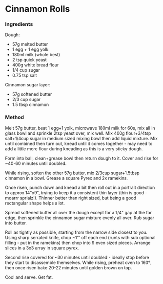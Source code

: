 # Cinnamon Rolls

### Ingredients

Dough:
* 57g melted butter
* 1 egg + 1 egg yolk
* 180ml milk (whole best)
* 2 tsp quick yeast
* 400g white bread flour
* 1/4 cup sugar
* 0.75 tsp salt

Cinnamon sugar layer:
* 57g softened butter
* 2/3 cup sugar
* 1.5 tbsp cinnamon


### Method

Melt 57g butter, beat 1 egg+1 yolk, microwave 180ml milk for 60s, mix all in glass bowl and sprinkle 
2tsp yeast over, mix well. Mix 400g flour+3/4tsp salt+1/4cup sugar in medium sized mixing bowl 
then add liquid mixture. Mix until combined then turn out, knead until it comes together - may need 
to add a little more flour during kneading as this is a very sticky dough.

Form into ball, clean+grease bowl then return dough to it. Cover and rise for ~40-60 minutes until 
doubled.

While rising, soften the other 57g butter, mix 2/3cup sugar+1.5tbsp cinnamon in a bowl. Grease 
a square Pyrex and 2x ramekins.

Once risen, punch down and knead a bit then roll out in a portrait direction to approx 14"x9", 
trying to keep it a consistent thin layer (thin is good - moarrr sprialz!). Thinner better than 
right sized, but being a good rectangular shape helps a lot.

Spread softened butter all over the dough except for a 1/4" gap at the far edge, then sprinkle the 
cinnamon sugar mixture evenly all over. Rub sugar into butter.

Roll as tightly as possible, starting from the narrow side closest to you. Using sharp serrated 
knife, chop ~1"' off each end (runts with sub optional filling - put in the ramekins) then chop into 
9 even sized pieces. Arrange slices in a 3x3 array in square pyrex. 

Second rise covered for ~30 minutes until doubled - ideally stop before they start to disassemble 
themselves. While rising, preheat oven to 160°, then once risen bake 20-22 minutes until golden 
brown on top.

Cool and serve. Get fat.
